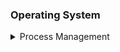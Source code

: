 ### Operating System
<details>
<summary>Process Management</summary>

- [Fork](process/fork/)
- [Shared Memory](process/shm/)
- [Pipes](process/pipes/)
<details>